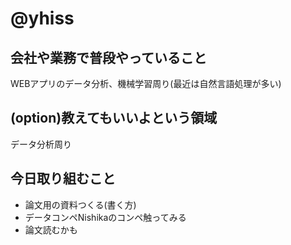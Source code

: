 # @yhiss

## 会社や業務で普段やっていること
WEBアプリのデータ分析、機械学習周り(最近は自然言語処理が多い)

## (option)教えてもいいよという領域
データ分析周り

## 今日取り組むこと
- 論文用の資料つくる(書く方)
- データコンペNishikaのコンペ触ってみる
- 論文読むかも

